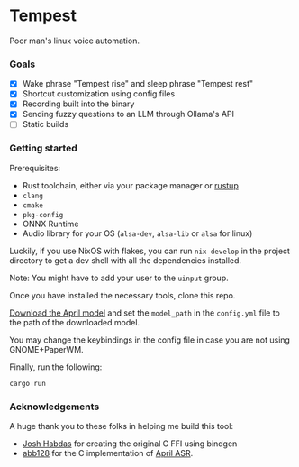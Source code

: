 # Tempest

Poor man's linux voice automation.

### Goals
- [x] Wake phrase "Tempest rise" and sleep phrase "Tempest rest"
- [x] Shortcut customization using config files
- [x] Recording built into the binary
- [x] Sending fuzzy questions to an LLM through Ollama's API
- [ ] Static builds

### Getting started

Prerequisites:
- Rust toolchain, either via your package manager or [rustup](https://rustup.rs)
- `clang`
- `cmake`
- `pkg-config`
- ONNX Runtime
- Audio library for your OS (`alsa-dev`, `alsa-lib` or `alsa` for linux)

Luckily, if you use NixOS with flakes, you can run `nix develop` in the project directory to get a dev shell with all the dependencies installed.

Note: You might have to add your user to the `uinput` group.

Once you have installed the necessary tools, clone this repo.

[Download the April model](https://april.sapples.net/aprilv0_en-us.april) and set the `model_path` in the `config.yml` file to the path of the downloaded model.

You may change the keybindings in the config file in case you are not using GNOME+PaperWM.

Finally, run the following:

```sh
cargo run
```

### Acknowledgements

A huge thank you to these folks in helping me build this tool:

- [Josh Habdas](https://cpdeberg.org/vhs) for creating the original C FFI using bindgen
- [abb128](https://github.com/abb128) for the C implementation of [April ASR](https://github.com/abb128/april-asr).
